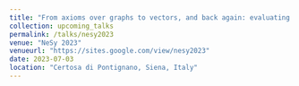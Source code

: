 ```yaml
---
title: "From axioms over graphs to vectors, and back again: evaluating the properties of graph-based ontology embeddings"
collection: upcoming_talks
permalink: /talks/nesy2023
venue: "NeSy 2023"
venueurl: "https://sites.google.com/view/nesy2023"
date: 2023-07-03
location: "Certosa di Pontignano, Siena, Italy"
---
```



